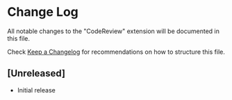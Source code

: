 # Change Log

All notable changes to the "CodeReview" extension will be documented in this file.

Check [Keep a Changelog](http://keepachangelog.com/) for recommendations on how to structure this file.

## [Unreleased]

- Initial release